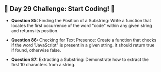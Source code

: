 ## 🚀 Day 29 Challenge: Start Coding! 🚀

- **Question 85:** Finding the Position of a Substring: Write a function that locates the first occurrence of the word "code" within any given string and returns its position.

- **Question 86:** Checking for Text Presence: Create a function that checks if the word "JavaScript" is present in a given string. It should return true if found, otherwise false.

- **Question 87:** Extracting a Substring: Demonstrate how to extract the first 10 characters from a string.

